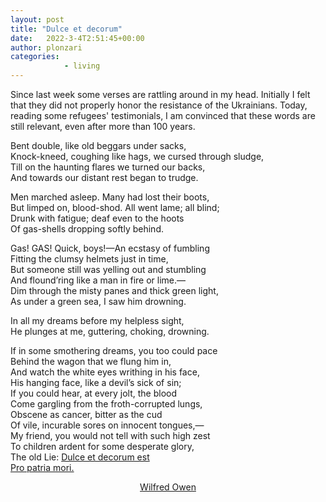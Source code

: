 ```yaml
---
layout: post
title: "Dulce et decorum"
date:   2022-3-4T2:51:45+00:00
author: plonzari
categories: 
            - living
---
```

Since last week some verses are rattling around in my head. Initially I felt that they did not 
properly honor the resistance of the Ukrainians. Today, reading some refugees' testimonials,
I am convinced that these words are still relevant, even after more than 100 years.


Bent double, like old beggars under sacks,  
Knock-kneed, coughing like hags, we cursed through sludge,  
Till on the haunting flares we turned our backs,  
And towards our distant rest began to trudge.  
<!--more-->
Men marched asleep. Many had lost their boots,  
But limped on, blood-shod. All went lame; all blind;  
Drunk with fatigue; deaf even to the hoots  
Of gas-shells dropping softly behind.  




Gas! GAS! Quick, boys!—An ecstasy of fumbling  
Fitting the clumsy helmets just in time,  
But someone still was yelling out and stumbling  
And flound’ring like a man in fire or lime.—  
Dim through the misty panes and thick green light,  
As under a green sea, I saw him drowning.  

In all my dreams before my helpless sight,  
He plunges at me, guttering, choking, drowning.  

If in some smothering dreams, you too could pace  
Behind the wagon that we flung him in,  
And watch the white eyes writhing in his face,  
His hanging face, like a devil’s sick of sin;  
If you could hear, at every jolt, the blood  
Come gargling from the froth-corrupted lungs,  
Obscene as cancer, bitter as the cud  
Of vile, incurable sores on innocent tongues,—  
My friend, you would not tell with such high zest  
To children ardent for some desperate glory,  
The old Lie: 
<a href="https://en.wikipedia.org/wiki/Dulce_et_decorum_est_pro_patria_mori"> Dulce et decorum est  
Pro patria mori.</a>

<div style="text-align: center">
<a href="https://www.poetryfoundation.org/poets/wilfred-owen"> Wilfred Owen</a> 
</div>